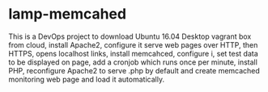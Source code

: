 # lamp-memcahed

This is a DevOps project to download Ubuntu 16.04 Desktop vagrant box from cloud, install Apache2, configure it serve web pages over HTTP, then HTTPS, opens localhost links, install memcahced, configure i, set test data to be displayed on page, add a cronjob which runs once per minute, install PHP, reconfigure Apache2 to serve .php by default and create memcached monitoring web page and load it automatically.

